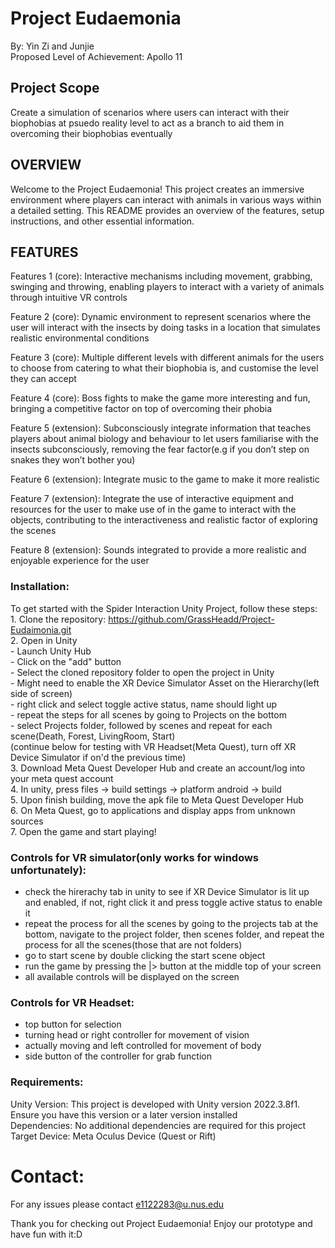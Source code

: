 # Project Eudaemonia
By: Yin Zi and Junjie  
Proposed Level of Achievement: Apollo 11  
  
## Project Scope
Create a simulation of scenarios where users can interact with their biophobias at psuedo reality level to act as a branch to aid them in overcoming their biophobias eventually  

## OVERVIEW
Welcome to the Project Eudaemonia! This project creates an immersive environment where players can interact with animals in various ways within a detailed setting. This README provides an overview of the features, setup instructions, and other essential information.

## FEATURES
Features 1 (core): Interactive mechanisms including movement, grabbing, swinging and throwing, enabling players to interact with a variety of animals through intuitive VR controls  

Feature 2 (core): Dynamic environment to represent scenarios where the user will interact with the insects by doing tasks in a location that simulates realistic environmental conditions  

Feature 3 (core): Multiple different levels with different animals for the users to choose from catering to what their biophobia is, and customise the level they can accept  

Feature 4 (core): Boss fights to make the game more interesting and fun, bringing a competitive factor on top of overcoming their phobia  

Feature 5 (extension): Subconsciously integrate information that teaches players about animal biology and behaviour to let users familiarise with the insects subconsciously, removing the fear factor(e.g if you don’t step on snakes they won’t bother you)  

Feature 6 (extension): Integrate music to the game to make it more realistic  

Feature 7 (extension): Integrate the use of interactive equipment and resources for the user to make use of in the game to interact with the objects, contributing to the interactiveness and realistic factor of exploring the scenes  

Feature 8 (extension): Sounds integrated to provide a more realistic and enjoyable experience for the user   


### Installation:
  To get started with the Spider Interaction Unity Project, follow these steps:  
    1. Clone the repository: https://github.com/GrassHeadd/Project-Eudaimonia.git  
    2. Open in Unity  
       - Launch Unity Hub  
       - Click on the "add" button  
       - Select the cloned repository folder to open the project in Unity  
       - Might need to enable the XR Device Simulator Asset on the Hierarchy(left side of screen)  
         - right click and select toggle active status, name should light up  
         - repeat the steps for all scenes by going to Projects on the bottom  
         - select Projects folder, followed by scenes and repeat for each scene(Death, Forest, LivingRoom, Start)  
    (continue below for testing with VR Headset(Meta Quest), turn off XR Device Simulator if on'd the previous time)  
    3. Download Meta Quest Developer Hub and create an account/log into your meta quest account  
    4. In unity, press files -> build settings -> platform android -> build  
    5. Upon finish building, move the apk file to Meta Quest Developer Hub  
    6. On Meta Quest, go to applications and display apps from unknown sources  
    7. Open the game and start playing!  
    
### Controls for VR simulator(only works for windows unfortunately):
  - check the hirerachy tab in unity to see if XR Device Simulator is lit up and enabled, if not, right click it and press toggle active status to enable it  
  - repeat the process for all the scenes by going to the projects tab at the bottom, navigate to the project folder, then scenes folder, and repeat the process for all the scenes(those that are not folders)
  - go to start scene by double clicking the start scene object
  - run the game by pressing the |> button at the middle top of your screen
  - all available controls will be displayed on the screen

### Controls for VR Headset:
  - top button for selection
  - turning head or right controller for movement of vision
  - actually moving and left controlled for movement of body
  - side button of the controller for grab function 

### Requirements:
  Unity Version: This project is developed with Unity version 2022.3.8f1. Ensure you have this version or a later version installed  
  Dependencies: No additional dependencies are required for this project
  Target Device: Meta Oculus Device (Quest or Rift)

# Contact:
For any issues please contact e1122283@u.nus.edu  
  
Thank you for checking out Project Eudaemonia! Enjoy our prototype and have fun with it:D  
